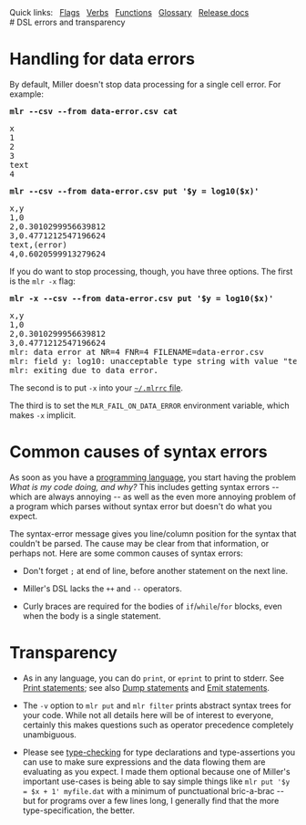 <!---  PLEASE DO NOT EDIT DIRECTLY. EDIT THE .md.in FILE PLEASE. --->
<div>
<span class="quicklinks">
Quick links:
&nbsp;
<a class="quicklink" href="../reference-main-flag-list/index.html">Flags</a>
&nbsp;
<a class="quicklink" href="../reference-verbs/index.html">Verbs</a>
&nbsp;
<a class="quicklink" href="../reference-dsl-builtin-functions/index.html">Functions</a>
&nbsp;
<a class="quicklink" href="../glossary/index.html">Glossary</a>
&nbsp;
<a class="quicklink" href="../release-docs/index.html">Release docs</a>
</span>
</div>
# DSL errors and transparency

# Handling for data errors

By default, Miller doesn't stop data processing for a single cell error. For example:

<pre class="pre-highlight-in-pair">
<b>mlr --csv --from data-error.csv cat</b>
</pre>
<pre class="pre-non-highlight-in-pair">
x
1
2
3
text
4
</pre>

<pre class="pre-highlight-in-pair">
<b>mlr --csv --from data-error.csv put '$y = log10($x)'</b>
</pre>
<pre class="pre-non-highlight-in-pair">
x,y
1,0
2,0.3010299956639812
3,0.4771212547196624
text,(error)
4,0.6020599913279624
</pre>

If you do want to stop processing, though, you have three options. The first is the `mlr -x` flag:

<pre class="pre-highlight-in-pair">
<b>mlr -x --csv --from data-error.csv put '$y = log10($x)'</b>
</pre>
<pre class="pre-non-highlight-in-pair">
x,y
1,0
2,0.3010299956639812
3,0.4771212547196624
mlr: data error at NR=4 FNR=4 FILENAME=data-error.csv
mlr: field y: log10: unacceptable type string with value "text"
mlr: exiting due to data error.
</pre>

The second is to put `-x` into your [`~/.mlrrc` file](customization.md).

The third is to set the `MLR_FAIL_ON_DATA_ERROR` environment variable, which makes `-x` implicit.

# Common causes of syntax errors

As soon as you have a [programming language](miller-programming-language.md), you start having the problem *What is my code doing, and why?* This includes getting syntax errors -- which are always annoying -- as well as the even more annoying problem of a program which parses without syntax error but doesn't do what you expect.

The syntax-error message gives you line/column position for the syntax that couldn't be parsed. The cause may be clear from that information, or perhaps not.  Here are some common causes of syntax errors:

* Don't forget `;` at end of line, before another statement on the next line.

* Miller's DSL lacks the `++` and `--` operators.

* Curly braces are required for the bodies of `if`/`while`/`for` blocks, even when the body is a single statement.

# Transparency

* As in any language, you can do `print`, or `eprint` to print to stderr.  See [Print statements](reference-dsl-output-statements.md#print-statements); see also [Dump statements](reference-dsl-output-statements.md#dump-statements) and [Emit statements](reference-dsl-output-statements.md#emit-statements).

* The `-v` option to `mlr put` and `mlr filter` prints abstract syntax trees for your code. While not all details here will be of interest to everyone, certainly this makes questions such as operator precedence completely unambiguous.

* Please see [type-checking](reference-dsl-variables.md#type-checking) for type declarations and type-assertions you can use to make sure expressions and the data flowing them are evaluating as you expect.  I made them optional because one of Miller's important use-cases is being able to say simple things like `mlr put '$y = $x + 1' myfile.dat` with a minimum of punctuational bric-a-brac -- but for programs over a few lines long, I generally find that the more type-specification, the better.
